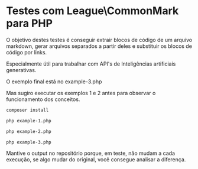 # Testes com League\CommonMark para PHP

O objetivo destes testes é conseguir extrair blocos de código de um arquivo markdown, gerar arquivos separados a partir deles e substituir os blocos de código por links. 

Especialmente útil para trabalhar com API's de Inteligências artificiais generativas.

O exemplo final está no example-3.php

Mas sugiro executar os exemplos 1 e 2 antes para observar o funcionamento dos conceitos.

```bash
composer install

php example-1.php

php example-2.php

php example-3.php
```

Mantive o output no repositório porque, em teste, não mudam a cada execução, se algo mudar do original, você consegue analisar a diferença.